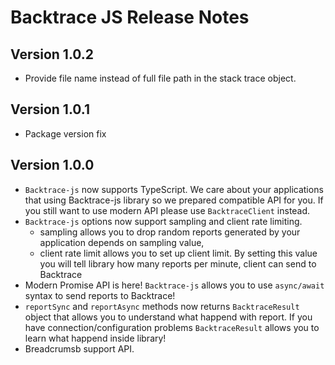 # Backtrace JS Release Notes

## Version 1.0.2
- Provide file name instead of full file path in the stack trace object.

## Version 1.0.1
- Package version fix

## Version 1.0.0

* `Backtrace-js` now supports TypeScript. We care about your applications that using Backtrace-js library so we prepared compatible API for you. If you still want to use modern API please use `BacktraceClient` instead.
* `Backtrace-js` options now support sampling and client rate limiting.
    - sampling allows you to drop random reports generated by your application depends on sampling value,
    - client rate limit allows you to set up client limit. By setting this value you will tell library how many reports per minute, client can send to Backtrace
* Modern Promise API is here! `Backtrace-js` allows you to use `async/await` syntax to send reports to Backtrace!
* `reportSync` and `reportAsync` methods now returns `BacktraceResult` object that allows you to understand what happend with report. If you have connection/configuration problems `BacktraceResult` allows you to learn what happend inside library!
* Breadcrumsb support API.